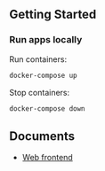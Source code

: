 ## Getting Started

### Run apps locally

Run containers:

```sh
docker-compose up
```

Stop containers:

```sh
docker-compose down
```

## Documents

- [Web frontend](./frontend/web/README.md)